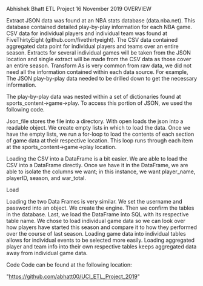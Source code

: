 Abhishek Bhatt
ETL Project
16 November 2019
OVERVIEW

Extract
JSON data was found at an NBA stats database (data.nba.net). This database contained detailed play-by-play information for each NBA game. CSV data for individual players and individual team was found at FiveThirtyEight (github.com/fivethirtyeight). The CSV data contained aggregated data point for individual players and teams over an entire season. Extracts for several individual games will be taken from the JSON location and single extract will be made from the CSV data as those cover an entire season.
Transform
As is very common from raw data, we did not need all the information contained within each data source. For example, The JSON play-by-play data needed to be drilled down to get the necessary information.
 

The play-by-play data was nested within a set of dictionaries found at sports_content->game->play. To access this portion of JSON, we used the following code.
 
Json_file stores the file into a directory. With open loads the json into a readable object. We create empty lists in which to load the data. Once we have the empty lists, we run a for-loop to load the contents of each section of game data at their respective location. This loop runs through each item at the sports_content->game->play location.
 
Loading the CSV into a DataFrame is a bit easier. We are able to load the CSV into a DataFrame directly. Once we have it in the DataFrame, we are able to isolate the columns we want; in this instance, we want player_name, playerID, season, and war_total.

Load
 
 
Loading the two Data Frames is very similar. We set the username and password into an object. We create the engine. Then we confirm the tables in the database. Last, we load the DataFrame into SQL with its respective table name. We chose to load individual game data so we can look over how players have started this season and compare it to how they performed over the course of last season. Loading game data into individual tables allows for individual events to be selected more easily. Loading aggregated player and team info into their own respective tables keeps aggregated data away from individual game data.

Code
Code can be found at the following location:

"https://github.com/abhatt00/UCI_ETL_Project_2019"